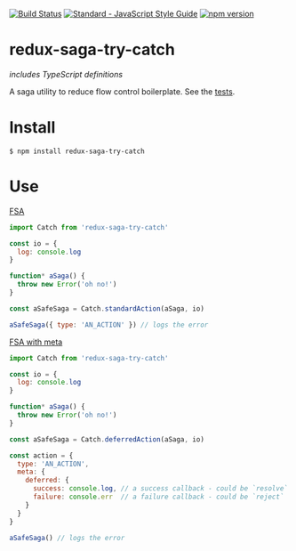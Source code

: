 [![Build Status](https://travis-ci.org/killtheliterate/redux-saga-try-catch.svg?branch=master)](https://travis-ci.org/killtheliterate/redux-saga-try-catch)
[![Standard - JavaScript Style Guide](https://img.shields.io/badge/code%20style-standard-brightgreen.svg)](http://standardjs.com/)
[![npm version](https://img.shields.io/npm/v/redux-saga-try-catch.svg)](https://www.npmjs.com/package/redux-saga-try-catch)

# redux-saga-try-catch

*includes TypeScript definitions*

A saga utility to reduce flow control boilerplate. See the [tests](https://github.com/killtheliterate/redux-saga-try-catch/blob/master/src/__tests__/catch.test.ts).

# Install

`$ npm install redux-saga-try-catch`

# Use

[FSA](https://github.com/redux-utilities/flux-standard-action)

```javascript
import Catch from 'redux-saga-try-catch'

const io = {
  log: console.log
}

function* aSaga() {
  throw new Error('oh no!')
}

const aSafeSaga = Catch.standardAction(aSaga, io)

aSafeSaga({ type: 'AN_ACTION' }) // logs the error
```

[FSA with meta](https://github.com/redux-utilities/flux-standard-action#meta)

```javascript
import Catch from 'redux-saga-try-catch'

const io = {
  log: console.log
}

function* aSaga() {
  throw new Error('oh no!')
}

const aSafeSaga = Catch.deferredAction(aSaga, io)

const action = { 
  type: 'AN_ACTION',
  meta: {
    deferred: { 
      success: console.log, // a success callback - could be `resolve`
      failure: console.err  // a failure callback - could be `reject`
    }
  }
}

aSafeSaga() // logs the error
```
